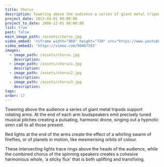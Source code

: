 ```yaml
---
title: Chorus
description: Towering above the audience a series of giant metal tripods support rotating arms.
project_date: 2013-04-01 00:00:00
project_to_date: 2006-12-01 00:00:00
list: true
past: false
main_image_path: /assets/chorus.jpg
video_embed: '<iframe width="960" height="720" src="https://www.youtube-nocookie.com/embed/5vkGw7SM2ak?rel=0" frameborder="0" allowfullscreen></iframe>'
video_embed2: 'https://vimeo.com/99467393'
images:
  - image_path: /assets/chorus.jpg
    description:
  - image_path: /assets/chorus1.jpg
    description:
  - image_path: /assets/chorus2.jpg
    description:
  - image_path: /assets/chorus3.jpg
    description:
tags:
order: 17
---
```

Towering above the audience a series of giant metal tripods support rotating arms. At the end of each arm loudspeakers emit precisely tuned musical pitches creating a pulsating, harmonic drone, singing out a hypnotic siren call to all those present.

Red lights at the end of the arms create the effect of a whirling swarm of fireflies, or of planets in motion, like mesmerising orbits of colour.

These intersecting lights trace rings above the heads of the audience, while the combined chorus of the spinning speakers creates a cohesive harmonious whole, ‘a sticky flux’ that is both uplifting and transfixing.